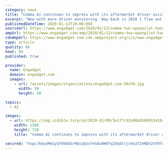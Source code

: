 ```yaml
---
category: news
title: "Comma Ai continues to impress with its aftermarket driver assistance tech"
excerpt: "Now with more driver monitoring. Way back in 2016 I flew out to Las Vegas to check out Comma Ai's driver's assistance system crammed into an Acura. At the time, it was being developed as a self-driving add-on for vehicles. But times have changed and nearly every automaker and startup has since dialed down their autonomous expectations."
publishedDateTime: 2020-01-13T19:00:00Z
sourceUrl: https://www.engadget.com/2020/01/13/comma-two-openpilot-hands-on/
ampUrl: https://www.engadget.com/amp/2020/01/13/comma-two-openpilot-hands-on/
cdnAmpUrl: https://www-engadget-com.cdn.ampproject.org/c/s/www.engadget.com/amp/2020/01/13/comma-two-openpilot-hands-on/
type: article
quality: 86
heat: 89
published: true

provider:
  name: Engadget
  domain: engadget.com
  images:
    - url: /assets/images/organizations/engadget.com-50x50.jpg
      width: 50
      height: 50

topics:
  - AI

images:
  - url: https://img.vidible.tv/prod/2020-01/09/5e177c92e98ab569015410c0/5e17819c8db54a0dd03b6477_o_U_v1.jpg
    width: 1280
    height: 720
    title: "Comma Ai continues to impress with its aftermarket driver assistance tech"

secured: "Yopc/kbyoMm1ySFOk6OGrHQiqGUvfmSAu0W0fqI0q5Ctjx9a372mRDnZnV9TqTAion5iB6X0hQ9ykCQFYfZHIMEBn6Z/FSw5qvC9qZE4PQfPZyXggejcHXE5upkzMmXMr236Njyl6ReadqLKg0i4a0oEWe2BWnVZYiROrTJ9/BFHh+4Y9NX+Ns5m/lZqKaXs14aSuOIwxcaK4Aa7f8JLVQsKeF3/50I+8xOd3jEaw6ckmsMWD5uRjJc4AlUxlJo+SvOnfrl2B5vXBHhNboE/dU0l8CVPrIu7TsHOl+vKncPZPyFqWQOUYvy2HzkcaHzu3luuvgfTiIsQRicHgFiuhRKQFrqlVKcpwrRaBGzauPLyCxzCG0L/O8RF0xYpzqiedZ85e4yC9DykCi6AruHyKAREcmTpObZ6odpSBtGL4MDydO9GN40w7wDW2MIliHbrc0upQlkVVYlGTN0qJivaHQ==;aBhsnsw2claIOMJ/HsWa9w=="
---
```


